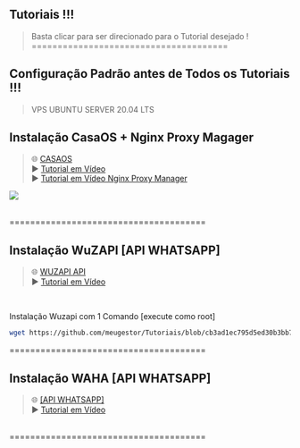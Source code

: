 ## Tutoriais !!!
> Basta clicar para ser direcionado para o Tutorial desejado ! <br>
======================================


## Configuração Padrão antes de Todos os Tutoriais !!!

> VPS 
UBUNTU SERVER 20.04 LTS

## Instalação CasaOS + Nginx Proxy Magager
> 🌐 [CASAOS](https://github.com/meugestor/Tutoriais/blob/7756ef43b87e3a3dddcae81109c91a880d0d2a31/casaos.md) <br>
> ▶️ <a href="https://youtu.be/sAx3Rk8vUTk" target="_blank">Tutorial em Vídeo</a><br>
> ▶️ <a href="https://youtu.be/sAx3Rk8vUTk?si=Tv2Yw7C21Ku1PbEs&t=777" target="_blank">Tutorial em Vídeo Nginx Proxy Manager</a><br>

<p align="left">
	<img src="https://nginxproxymanager.com/github.png"> 
	<br><br></p>

======================================

## Instalação WuZAPI [API WHATSAPP] 

> 🌐 [WUZAPI API](https://github.com/meugestor/Tutoriais/blob/667525c3f46f05d6e5a4672190a905701d8973bc/wuzapi.md)<br>
> ▶️ <a href="https://youtu.be/xwUJ948kEHQ" target="_blank">Tutorial em Vídeo</a><br>
<br>

 Instalação Wuzapi com 1 Comando [execute como root]
 ```bash
wget https://github.com/meugestor/Tutoriais/blob/cb3ad1ec795d5ed30b3bb72af4488ec3eeb8266c/install_wuzapi.sh && chmod +x install_wuzapi.sh && ./install_wuzapi.sh

```
======================================

## Instalação WAHA [API WHATSAPP] 
> 🌐 [[API WHATSAPP]](https://github.com/meugestor/Tutoriais/blob/9243aec0e4ca9c15b52720d70777013ca242f24a/waha.md)<br>
> ▶️ <a href="https://youtu.be/qBQDrRW3qTg" target="_blank">Tutorial em Vídeo</a><br>
<br>
======================================
